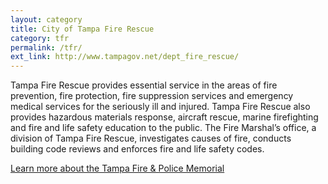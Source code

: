 ```yaml
---
layout: category
title: City of Tampa Fire Rescue
category: tfr
permalink: /tfr/
ext_link: http://www.tampagov.net/dept_fire_rescue/
---
```


Tampa Fire Rescue provides essential service in the areas of fire prevention, fire protection, fire suppression services and emergency medical services for the seriously ill and injured. Tampa Fire Rescue also provides hazardous materials response, aircraft rescue, marine firefighting and fire and life safety education to the public. The Fire Marshal’s office, a division of Tampa Fire Rescue, investigates causes of fire, conducts building code reviews and enforces fire and life safety codes.

[Learn more about the Tampa Fire & Police Memorial](http://www.tampagov.net/dept_fire_and_police_pension/information_resources/memorial.asp)
